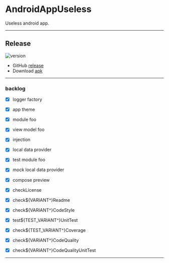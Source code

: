 # AndroidAppUseless
Useless android app.

---

## Release

![version](https://img.shields.io/static/v1?label=version&message=0.0.3-3&labelColor=212121&color=2962ff&style=flat)

- GitHub [release](https://github.com/kepocnhh/AndroidAppUseless/releases/tag/0.0.3-3)
- Download [apk](https://github.com/kepocnhh/AndroidAppUseless/releases/download/0.0.3-3/AndroidAppUseless-0.0.3-3.apk)

---

### backlog

 - [x] logger factory
 - [x] app theme
 - [x] module foo
 - [x] view model foo
 - [x] injection
 - [x] local data provider
 - [x] test module foo
 - [x] mock local data provider
 - [x] compose preview

 - [x] checkLicense
 - [x] check${VARIANT^}Readme
 - [x] check${VARIANT^}CodeStyle
 - [x] test${TEST_VARIANT^}UnitTest
 - [x] check${TEST_VARIANT^}Coverage
 - [x] check${VARIANT^}CodeQuality
 - [x] check${VARIANT^}CodeQualityUnitTest

---
